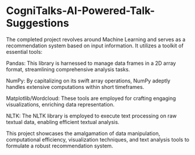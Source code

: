 # CogniTalks-AI-Powered-Talk-Suggestions
The completed project revolves around Machine Learning and serves as a recommendation system based on input information. It utilizes a toolkit of essential tools:

Pandas: This library is harnessed to manage data frames in a 2D array format, streamlining comprehensive analysis tasks.

NumPy: By capitalizing on its swift array operations, NumPy adeptly handles extensive computations within short timeframes.

Matplotlib/Wordcloud: These tools are employed for crafting engaging visualizations, enriching data representation.

NLTK: The NLTK library is employed to execute text processing on raw textual data, enabling efficient textual analysis.

This project showcases the amalgamation of data manipulation, computational efficiency, visualization techniques, and text analysis tools to formulate a robust recommendation system.
